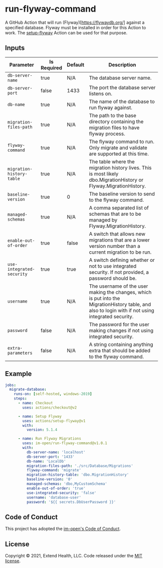 # run-flyway-command

A GitHub Action that will run (Flyway)[https://flywaydb.org/] against a specified database. Flyway must be installed in order for this Action to work. The [setup-flyway](https://github.com/im-open/setup-flyway) Action can be used for that purpose.  
    

## Inputs
| Parameter                 | Is Required | Default | Description                                                                                                                                         |
| ------------------------- | ----------- | ------- | --------------------------------------------------------------------------------------------------------------------------------------------------- |
| `db-server-name`          | true        | N/A     | The database server name.                                                                                                                           |
| `db-server-port`          | false       | 1433    | The port the database server listens on.                                                                                                            |
| `db-name`                 | true        | N/A     | The name of the database to run flyway against.                                                                                                     |
| `migration-files-path`    | true        | N/A     | The path to the base directory containing the migration files to have flyway process.                                                               |
| `flyway-command`          | true        | N/A     | The flyway command to run. Only migrate and validate are supported at this time.                                                                    |
| `migration-history-table` | true        | N/A     | The table where the migration history lives. This is most likely dbo.MigrationHistory or Flyway.MigrationHistory.                                   |
| `baseline-version`        | true        | 0       | The baseline version to send to the flyway command.                                                                                                 |
| `managed-schemas`         | true        | N/A     | A comma separated list of schemas that are to be managed by Flyway.MigrationHistory.                                                                |
| `enable-out-of-order`     | true        | false   | A switch that allows new migrations that are a lower version number than a current migration to be run.                                             |
| `use-integrated-security` | true        | true    | A switch defining whether or not to use integrated security. If not provided, a password should be.                                                 |
| `username`                | true        | N/A     | The username of the user making the changes, which is put into the MigrationHistory table, and also to login with if not using integrated security. |
| `password`                | false       | N/A     | The password for the user making changes if not using integrated security.                                                                          |
| `extra-parameters`        | false       | N/A     | A string containing anything extra that should be added to the flyway command.                                                                      |

## Example

```yml
jobs:
  migrate-database:
    runs-on: [self-hosted, windows-2019]
    steps:
      - name: Checkout
        uses: actions/checkout@v2

      - name: Setup Flyway
        uses: actions/setup-flyway@v1
        with:
          version: 5.1.4

      - name: Run Flyway Migrations
        uses: im-open/run-flyway-command@v1.0.1
        with:
          db-server-name: 'localhost'
          db-server-port: '1433'
          db-name: 'LocalDb'
          migration-files-path: './src/Database/Migrations'
          flyway-command: 'migrate'
          migration-history-table: 'dbo.MigrationHistory'
          baseline-version: '0'
          managed-schemas: 'dbo,MyCustomSchema'
          enable-out-of-order: 'true'
          use-integrated-security: 'false'
          username: 'database-user'
          password: '${{ secrets.DbUserPassword }}'
```


## Code of Conduct

This project has adopted the [im-open's Code of Conduct](https://github.com/im-open/.github/blob/master/CODE_OF_CONDUCT.md).

## License

Copyright &copy; 2021, Extend Health, LLC. Code released under the [MIT license](LICENSE).
